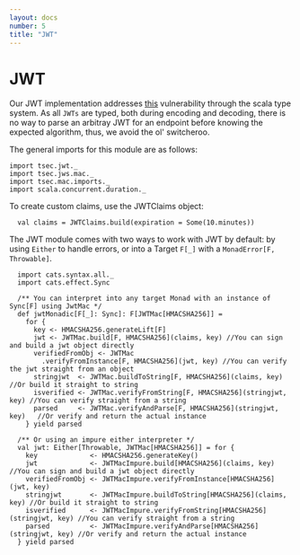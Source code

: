```yaml
---
layout: docs
number: 5
title: "JWT"
---
```

# JWT 

Our JWT implementation addresses [this](https://auth0.com/blog/critical-vulnerabilities-in-json-web-token-libraries/) vulnerability
through the scala type system. As all `JWTs` are typed, both during encoding and decoding, there is no way to parse an arbitray JWT for
an endpoint before knowing the expected algorithm, thus, we avoid the ol' switcheroo.

The general imports for this module are as follows:
```tut:silent
import tsec.jwt._
import tsec.jws.mac._
import tsec.mac.imports._
import scala.concurrent.duration._
```

To create custom claims, use the JWTClaims object:

```tut
  val claims = JWTClaims.build(expiration = Some(10.minutes))
```

The JWT module comes with two ways to work with JWT by default: by using `Either` to handle errors,
 or into a Target `F[_]` with a `MonadError[F, Throwable]`.
 
```tut:silent
  import cats.syntax.all._
  import cats.effect.Sync

  /** You can interpret into any target Monad with an instance of Sync[F] using JwtMac */
  def jwtMonadic[F[_]: Sync]: F[JWTMac[HMACSHA256]] =
    for {
      key <- HMACSHA256.generateLift[F]
      jwt <- JWTMac.build[F, HMACSHA256](claims, key) //You can sign and build a jwt object directly
      verifiedFromObj <- JWTMac
        .verifyFromInstance[F, HMACSHA256](jwt, key) //You can verify the jwt straight from an object
      stringjwt  <- JWTMac.buildToString[F, HMACSHA256](claims, key)       //Or build it straight to string
      isverified <- JWTMac.verifyFromString[F, HMACSHA256](stringjwt, key) //You can verify straight from a string
      parsed     <- JWTMac.verifyAndParse[F, HMACSHA256](stringjwt, key)   //Or verify and return the actual instance
    } yield parsed

  /** Or using an impure either interpreter */
  val jwt: Either[Throwable, JWTMac[HMACSHA256]] = for {
    key             <- HMACSHA256.generateKey()
    jwt             <- JWTMacImpure.build[HMACSHA256](claims, key) //You can sign and build a jwt object directly
    verifiedFromObj <- JWTMacImpure.verifyFromInstance[HMACSHA256](jwt, key)
    stringjwt       <- JWTMacImpure.buildToString[HMACSHA256](claims, key) //Or build it straight to string
    isverified      <- JWTMacImpure.verifyFromString[HMACSHA256](stringjwt, key) //You can verify straight from a string
    parsed          <- JWTMacImpure.verifyAndParse[HMACSHA256](stringjwt, key) //Or verify and return the actual instance
  } yield parsed
```
